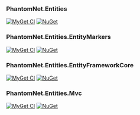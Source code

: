 
### PhantomNet.Entities

[![MyGet CI](https://img.shields.io/myget/green-grass-ci/v/PhantomNet.Entities.svg)](https://www.myget.org/feed/green-grass-ci/package/nuget/PhantomNet.Entities) [![NuGet](https://img.shields.io/nuget/v/PhantomNet.Entities.svg)](https://www.nuget.org/packages/PhantomNet.Entities)

### PhantomNet.Entities.EntityMarkers

[![MyGet CI](https://img.shields.io/myget/green-grass-ci/v/PhantomNet.Entities.EntityMarkers.svg)](https://www.myget.org/feed/green-grass-ci/package/nuget/PhantomNet.Entities.EntityMarkers) [![NuGet](https://img.shields.io/nuget/v/PhantomNet.Entities.EntityMarkers.svg)](https://www.nuget.org/packages/PhantomNet.Entities.EntityMarkers)

### PhantomNet.Entities.EntityFrameworkCore

[![MyGet CI](https://img.shields.io/myget/green-grass-ci/v/PhantomNet.Entities.EntityFrameworkCore.svg)](https://www.myget.org/feed/green-grass-ci/package/nuget/PhantomNet.Entities.EntityFrameworkCore) [![NuGet](https://img.shields.io/nuget/v/PhantomNet.Entities.EntityFrameworkCore.svg)](https://www.nuget.org/packages/PhantomNet.Entities.EntityFrameworkCore)

### PhantomNet.Entities.Mvc

[![MyGet CI](https://img.shields.io/myget/green-grass-ci/v/PhantomNet.Entities.Mvc.svg)](https://www.myget.org/feed/green-grass-ci/package/nuget/PhantomNet.Entities.Mvc) [![NuGet](https://img.shields.io/nuget/v/PhantomNet.Entities.Mvc.svg)](https://www.nuget.org/packages/PhantomNet.Entities.Mvc)
